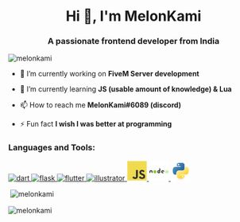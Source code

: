 <h1 align="center">Hi 👋, I'm MelonKami</h1>
<h3 align="center">A passionate frontend developer from India</h3>

<p align="left"> <img src="https://komarev.com/ghpvc/?username=melonkami&label=Profile%20views&color=0e75b6&style=flat" alt="melonkami" /> </p>

- 🔭 I’m currently working on **FiveM Server development**

- 🌱 I’m currently learning **JS (usable amount of knowledge) & Lua**

- 📫 How to reach me **MelonKami#6089 (discord)**

- ⚡ Fun fact **I wish I was better at programming**


<h3 align="left">Languages and Tools:</h3>
<p align="left"> <a href="https://dart.dev" target="_blank"> <img src="https://www.vectorlogo.zone/logos/dartlang/dartlang-icon.svg" alt="dart" width="40" height="40"/> </a> <a href="https://flask.palletsprojects.com/" target="_blank"> <img src="https://www.vectorlogo.zone/logos/pocoo_flask/pocoo_flask-icon.svg" alt="flask" width="40" height="40"/> </a> <a href="https://flutter.dev" target="_blank"> <img src="https://www.vectorlogo.zone/logos/flutterio/flutterio-icon.svg" alt="flutter" width="40" height="40"/> </a> <a href="https://www.adobe.com/in/products/illustrator.html" target="_blank"> <img src="https://www.vectorlogo.zone/logos/adobe_illustrator/adobe_illustrator-icon.svg" alt="illustrator" width="40" height="40"/> </a> <a href="https://developer.mozilla.org/en-US/docs/Web/JavaScript" target="_blank"> <img src="https://raw.githubusercontent.com/devicons/devicon/master/icons/javascript/javascript-original.svg" alt="javascript" width="40" height="40"/> </a> <a href="https://nodejs.org" target="_blank"> <img src="https://raw.githubusercontent.com/devicons/devicon/master/icons/nodejs/nodejs-original-wordmark.svg" alt="nodejs" width="40" height="40"/> </a> <a href="https://www.python.org" target="_blank"> <img src="https://raw.githubusercontent.com/devicons/devicon/master/icons/python/python-original.svg" alt="python" width="40" height="40"/> </a> </p>

<p>&nbsp;<img align="center" src="https://github-readme-stats.vercel.app/api?username=melonkami&show_icons=true&locale=en" alt="melonkami" /></p>

<p><img align="center" src="https://github-readme-streak-stats.herokuapp.com/?user=melonkami&" alt="melonkami" /></p>

